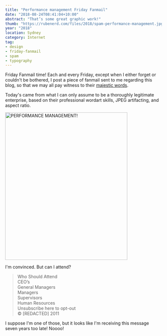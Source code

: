 ```yaml
---
title: "Performance management Friday Fanmail"
date: "2018-08-24T08:41:04+10:00"
abstract: "That’s some great graphic work!"
thumb: "https://rubenerd.com/files/2018/spam-performance-management.jpg"
year: "2018"
location: Sydney
category: Internet
tag:
- design
- friday-fanmail
- spam
- typography
---
```

Friday Fanmail time! Each and every Friday, except when I either forget or couldn't be bothered, I post a piece of fanmail sent to me regarding this blog, so that we may all pay witness to their [majestic words].

Today's came from what I can only assume to be a thoroughly legitimate enterprise, based on their professional wordart skills, JPEG artifacting, and aspect ratio.

<p><img src="https://rubenerd.com/files/2018/spam-performance-management.jpg" alt="PERFORMANCE MANAGEMENT!" style="width:393px; height:475px;" /></p>

I'm convinced. But can I attend?

> Who Should Attend  
> CEO’s  
> General Managers  
> Managers  
> Supervisors  
> Human Resources  
> Unsubscribe here to opt-out  
> © [REDACTED] 2011

I suppose I'm one of those, but it looks like I'm receiving this message seven years too late! Noooo!

[majestic words]: https://rubenerd.com/tag/friday-fanmail/

